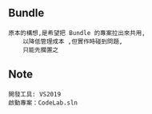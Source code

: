## Bundle
    原本的構想,是希望把 Bundle 的專案拉出來共用,
        以降低管理成本 ,但實作時碰到問題,
        只能先擱置之

## Note
    開發工具: VS2019
    啟動專案：CodeLab.sln